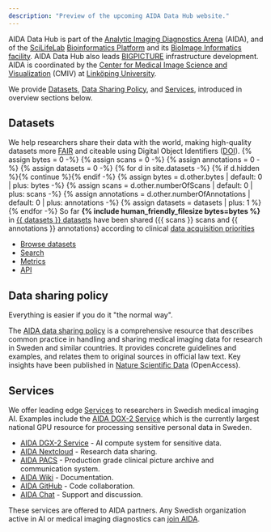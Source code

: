 ```yaml
---
description: "Preview of the upcoming AIDA Data Hub website."
---
```

AIDA Data Hub is part of the [Analytic Imaging Diagnostics Arena](/about/aida) (AIDA),
and of the [SciLifeLab](https://scilifelab.se) [Bioinformatics Platform](https://nbis.se)
and its
[BioImage Informatics facility](https://www.scilifelab.se/facilities/bioimage-informatics/).
AIDA Data Hub also leads [BIGPICTURE](https://bigpicture.eu) infrastructure development.
AIDA is coordinated by the
[Center for Medical Image Science and Visualization](https://liu.se/cmiv) (CMIV)
at [Linköping University](https://liu.se).

We provide [Datasets](/datasets), [Data Sharing Policy](/sharing), and
[Services](/services), introduced in overview sections below.

## Datasets
We help researchers share their data with the world, making high-quality datasets
more [FAIR](/metrics#fair) and citeable using Digital Object Identifiers
([DOI](/about#what-are-dois-and-dataset-registers)).
{% assign bytes = 0 -%}
{% assign scans = 0 -%}
{% assign annotations = 0 -%}
{% assign datasets = 0 -%}
{% for d in site.datasets -%}
  {% if d.hidden %}{% continue  %}{% endif -%}
  {% assign bytes = d.other.bytes | default: 0 | plus: bytes -%}
  {% assign scans = d.other.numberOfScans | default: 0 | plus: scans -%}
  {% assign annotations = d.other.numberOfAnnotations | default: 0 | plus: annotations -%}
  {% assign datasets = datasets | plus: 1 %}
{% endfor -%}
So far <b>{% include human_friendly_filesize bytes=bytes %} </b> in
[{{ datasets }} datasets](/datasets) have been shared
({{ scans }} scans and {{ annotations }} annotations)
according to clinical [data acquisition priorities](/prio)


* [Browse datasets](/datasets)
* [Search](/search)
* [Metrics](/metrics)
* [API](/api)

## Data sharing policy
Everything is easier if you do it "the normal way".

The [AIDA data sharing policy](/sharing) is a comprehensive resource that
describes common practice in handling and sharing medical imaging data for
research in Sweden and similar countries. It provides concrete guidelines and
examples, and relates them to original sources in official law text.
Key insights have been published in
[Nature Scientific Data](https://www.nature.com/articles/s41597-020-00674-0)
(OpenAccess).

## Services
We offer leading edge [Services](/services) to researchers in Swedish medical imaging AI.
Examples include the [AIDA DGX-2 Service](/services#dgx-2) which is the currently
largest national GPU resource for processing sensitive personal data in Sweden.

* [AIDA DGX-2 Service](/services#dgx-2) - AI compute system for sensitive data.
* [AIDA Nextcloud](/services#nextcloud) - Research data sharing.
* [AIDA PACS](/services#pacs) - Production grade clinical picture archive and communication system.
* [AIDA Wiki](/services#wiki) - Documentation.
* [AIDA GitHub](/services#github) - Code collaboration.
* [AIDA Chat](/services#chat) - Support and discussion.

These services are offered to AIDA partners. Any Swedish organization active in
AI or medical imaging diagnostics can [join AIDA](/about/aida#join-aida).
